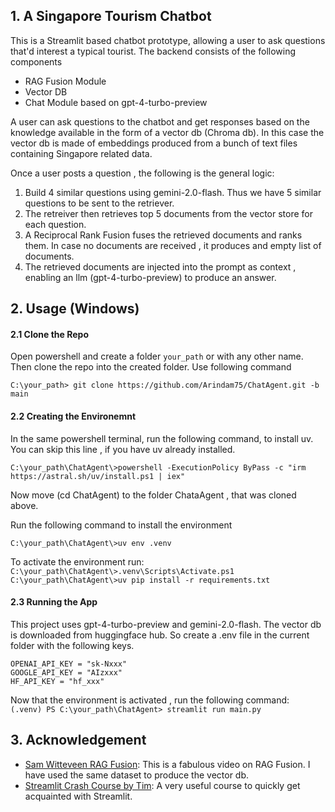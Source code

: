 ## 1. A Singapore Tourism Chatbot

This is a Streamlit based chatbot prototype, allowing a user to ask questions that'd interest a typical tourist. The backend consists of the following components

- RAG Fusion Module
- Vector DB
- Chat Module based on gpt-4-turbo-preview

A user can ask questions to the chatbot and get responses based on the knowledge available in the form of a vector db (Chroma db). In this case the vector db is made of embeddings produced from a bunch of text files containing Singapore related data.

Once a user posts a question , the following is the general logic:

1. Build 4 similar questions using gemini-2.0-flash. Thus we have 5 similar questions to be sent to the retriever.
2. The retreiver then retrieves top 5 documents from the vector store for each question.
3. A Reciprocal Rank Fusion fuses the retrieved documents and ranks them. In case no documents are received , it produces and empty list of documents.
4. The retrieved documents are injected into the prompt as context , enabling an llm (gpt-4-turbo-preview) to produce an answer.  

## 2. Usage (Windows)

#### 2.1 Clone the Repo

Open powershell and create a folder ```your_path``` or with any other name. Then clone the repo into the created folder.
Use following command<br>

```C:\your_path> git clone https://github.com/Arindam75/ChatAgent.git -b main```


#### 2.2 Creating the Environemnt

In the same powershell terminal, run the following command, to install uv. You can skip this line , if you have uv already installed. 

```C:\your_path\ChatAgent\>powershell -ExecutionPolicy ByPass -c "irm https://astral.sh/uv/install.ps1 | iex"```

Now move (cd ChatAgent) to the folder ChataAgent , that was cloned above.

Run the following command to install the environment

```C:\your_path\ChatAgent\>uv env .venv```

To activate the environment run:<br>
```C:\your_path\ChatAgent\>.venv\Scripts\Activate.ps1```<br>
```C:\your_path\ChatAgent\>uv pip install -r requirements.txt```

#### 2.3 Running the App

This project uses gpt-4-turbo-preview and gemini-2.0-flash. The vector db is downloaded from huggingface hub. So create a .env file in the current folder with the following keys.

```
OPENAI_API_KEY = "sk-Nxxx"
GOOGLE_API_KEY = "AIzxxx"
HF_API_KEY = "hf_xxx"
```

Now that the environment is activated , run the following command:<br>
```(.venv) PS C:\your_path\ChatAgent> streamlit run main.py```

## 3. Acknowledgement

- [Sam Witteveen RAG Fusion](https://youtu.be/GchC5WxeXGc?si=pBAzX3naY_D85UM-): This is a fabulous video on RAG Fusion. I have used the same dataset to produce the vector db.
- [Streamlit Crash Course by Tim](https://youtu.be/o8p7uQCGD0U?si=4fAteqwpkcxP18b6): A very useful course to quickly get acquainted with Streamlit.  
